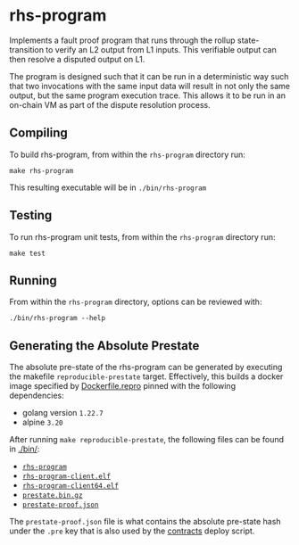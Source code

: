# rhs-program

Implements a fault proof program that runs through the rollup state-transition to verify an L2 output from L1 inputs.
This verifiable output can then resolve a disputed output on L1.

The program is designed such that it can be run in a deterministic way such that two invocations with the same input
data will result in not only the same output, but the same program execution trace. This allows it to be run in an
on-chain VM as part of the dispute resolution process.

## Compiling

To build rhs-program, from within the `rhs-program` directory run:

```shell
make rhs-program
```

This resulting executable will be in `./bin/rhs-program`

## Testing

To run rhs-program unit tests, from within the `rhs-program` directory run:

```shell
make test
```

## Running

From within the `rhs-program` directory, options can be reviewed with:

```shell
./bin/rhs-program --help
```

## Generating the Absolute Prestate

The absolute pre-state of the rhs-program can be generated by executing the makefile
`reproducible-prestate` target. Effectively, this builds a docker image specified
by [Dockerfile.repro](./Dockerfile.repro) pinned with the following dependencies:
- golang version `1.22.7`
- alpine `3.20`

After running `make reproducible-prestate`, the following files can be found in
[./bin/](./bin/):
- [`rhs-program`](./bin/rhs-program)
- [`rhs-program-client.elf`](./bin/rhs-program-client.elf)
- [`rhs-program-client64.elf`](./bin/rhs-program-client64.elf)
- [`prestate.bin.gz`](./bin/prestate.bin.gz)
- [`prestate-proof.json`](./bin/prestate-proof.json)

The `prestate-proof.json` file is what contains the absolute pre-state hash under
the `.pre` key that is also used by the [contracts][ctb] deploy script.

[ctb]: ../packages/contracts-theweb3Chain/

